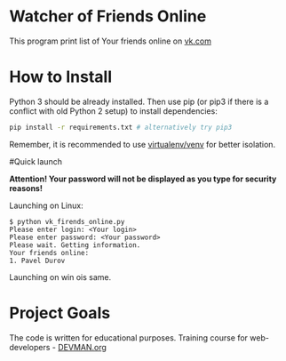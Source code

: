 # Watcher of Friends Online

This program print list of Your friends online on [vk.com](https://vk.com)

# How to Install

Python 3 should be already installed. Then use pip (or pip3 if there is a conflict with old Python 2 setup) to install dependencies:

```bash
pip install -r requirements.txt # alternatively try pip3
```


Remember, it is recommended to use [virtualenv/venv](https://devman.org/encyclopedia/pip/pip_virtualenv/) for better isolation.

#Quick launch


**Attention! Your password will not be displayed as you type for security reasons!**

Launching on Linux:
```#!bash
$ python vk_firends_online.py 
Please enter login: <Your login>
Please enter password: <Your password>
Please wait. Getting information.
Your friends online:
1. Pavel Durov
```
Launching on win ois same.
# Project Goals

The code is written for educational purposes. Training course for web-developers - [DEVMAN.org](https://devman.org)
